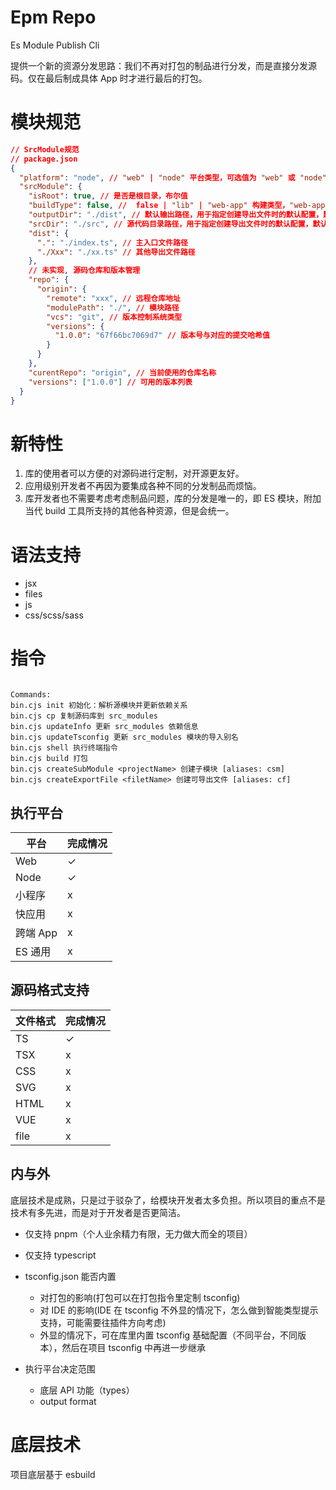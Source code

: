 # Epm Repo

Es Module Publish Cli

提供一个新的资源分发思路：我们不再对打包的制品进行分发，而是直接分发源码。仅在最后制成具体 App 时才进行最后的打包。

# 模块规范

```json
// SrcModule规范
// package.json
{
  "platform": "node", // "web" | "node" 平台类型，可选值为 "web" 或 "node"
  "srcModule": {
    "isRoot": true, // 是否是根目录，布尔值
    "buildType": false, //  false | "lib" | "web-app" 构建类型，"web-app" 会注入 HTML，默认值为 false（不需要打包）,目前仅支持'web'|false
    "outputDir": "./dist", // 默认输出路径，用于指定创建导出文件时的默认配置，默认值为 "./dist"
    "srcDir": "./src", // 源代码目录路径，用于指定创建导出文件时的默认配置，默认值为 "./src"
    "dist": {
      ".": "./index.ts", // 主入口文件路径
      "./Xxx": "./xx.ts" // 其他导出文件路径
    },
    // 未实现, 源码仓库和版本管理
    "repo": {
      "origin": {
        "remote": "xxx", // 远程仓库地址
        "modulePath": "./", // 模块路径
        "vcs": "git", // 版本控制系统类型
        "versions": {
          "1.0.0": "67f66bc7069d7" // 版本号与对应的提交哈希值
        }
      }
    },
    "curentRepo": "origin", // 当前使用的仓库名称
    "versions": ["1.0.0"] // 可用的版本列表
  }
}
```

# 新特性

1. 库的使用者可以方便的对源码进行定制，对开源更友好。
2. 应用级别开发者不再因为要集成各种不同的分发制品而烦恼。
3. 库开发者也不需要考虑考虑制品问题，库的分发是唯一的，即 ES 模块，附加当代 build 工具所支持的其他各种资源，但是会统一。

# 语法支持

- jsx
- files
- js
- css/scss/sass

# 指令

```

Commands:
bin.cjs init 初始化：解析源模块并更新依赖关系
bin.cjs cp 复制源码库到 src_modules
bin.cjs updateInfo 更新 src_modules 依赖信息
bin.cjs updateTsconfig 更新 src_modules 模块的导入别名
bin.cjs shell 执行终端指令
bin.cjs build 打包
bin.cjs createSubModule <projectName> 创建子模块 [aliases: csm]
bin.cjs createExportFile <filetName> 创建可导出文件 [aliases: cf]

```

## 执行平台

| 平台     | 完成情况 |
| -------- | -------- |
| Web      | ✓        |
| Node     | ✓        |
| 小程序   | x        |
| 快应用   | x        |
| 跨端 App | x        |
| ES 通用  | x        |

## 源码格式支持

| 文件格式 | 完成情况 |
| -------- | -------- |
| TS       | ✓        |
| TSX      | x        |
| CSS      | x        |
| SVG      | x        |
| HTML     | x        |
| VUE      | x        |
| file     | x        |

## 内与外

底层技术是成熟，只是过于驳杂了，给模块开发者太多负担。所以项目的重点不是技术有多先进，而是对于开发者是否更简洁。

- 仅支持 pnpm（个人业余精力有限，无力做大而全的项目）
- 仅支持 typescript
- tsconfig.json 能否内置

  - 对打包的影响(打包可以在打包指令里定制 tsconfig)
  - 对 IDE 的影响(IDE 在 tsconfig 不外显的情况下，怎么做到智能类型提示支持，可能需要往插件方向考虑)
  - 外显的情况下，可在库里内置 tsconfig 基础配置（不同平台，不同版本），然后在项目 tsconfig 中再进一步继承

- 执行平台决定范围
  - 底层 API 功能（types）
  - output format

# 底层技术

项目底层基于 esbuild

